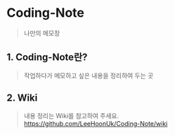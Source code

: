# Coding-Note

> 나만의 메모장

## 1. Coding-Note란?
> 작업하다가 메모하고 싶은 내용을 정리하여 두는 곳

## 2. Wiki

> 내용 정리는 Wiki를 참고하여 주세요.   
https://github.com/LeeHoonUk/Coding-Note/wiki